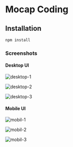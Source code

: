 # Mocap Coding

<!-- https://cssflexboxdashboard.netlify.app/ -->

## Installation

```bash
npm install
```

### Screenshots

#### Desktop UI

![desktop-1](https://user-images.githubusercontent.com/20819760/100536972-6d19e080-3235-11eb-9f0f-884f84461df1.PNG)

![desktop-2](https://user-images.githubusercontent.com/20819760/100536842-56bf5500-3234-11eb-82be-e9f07110d4ef.PNG)

![desktop-3](https://user-images.githubusercontent.com/20819760/100536844-58891880-3234-11eb-94a5-df59a534f5df.PNG)

#### Mobile UI

![mobil-1](https://user-images.githubusercontent.com/20819760/100537413-87ee5400-3239-11eb-88f5-20e7728d339f.jpg)

![mobil-2](https://user-images.githubusercontent.com/20819760/100537414-89b81780-3239-11eb-8a32-7cd1c6db2529.jpg)

![mobil-3](https://user-images.githubusercontent.com/20819760/100537416-8c1a7180-3239-11eb-8b39-dd78d54eb359.jpg)
